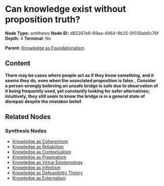 # Can knowledge exist without proposition truth?

**Node Type:** antithesis
**Node ID:** d82287e8-69aa-4964-9b25-5f039ab8c76f
**Depth:** 4
**Terminal:** No

**Parent:** [Knowledge as Foundationalism](knowledge-as-foundationalism-synthesis-9849464e-9765-47f0-be4c-089b01535034.md)

## Content

**There may be cases where people act as if they know something, and it seems they do, even when the associated proposition is false.**, **Consider a person wrongly believing an unsafe bridge is safe due to observation of it being frequently used, yet constantly looking for safer alternatives; intuitively, they still seem to know the bridge is in a general state of disrepair despite the mistaken belief.**

## Related Nodes

### Synthesis Nodes

- [Knowledge as Coherentism](knowledge-as-coherentism-synthesis-6baafa20-6122-472a-b37d-032219e079e2.md)
- [Knowledge as Reliabilism](knowledge-as-reliabilism-synthesis-3f0c3c91-f7ae-459f-aaf1-01b9a6cbe2ff.md)
- [Knowledge as Contextualism](knowledge-as-contextualism-synthesis-00adea33-fcdb-4a10-9da6-cad03faa814b.md)
- [Knowledge as Pragmatism](knowledge-as-pragmatism-synthesis-7cbdb856-a008-4978-9f72-742400083067.md)
- [Knowledge as Virtue Epistemology](knowledge-as-virtue-epistemology-synthesis-04076f73-2f1e-442e-9251-f709739bd2ea.md)
- [Knowledge as Infinitism](knowledge-as-infinitism-synthesis-49da5062-02ea-4c23-909c-ecd4d114116b.md)
- [Knowledge as Defeasibility Theory](knowledge-as-defeasibility-theory-synthesis-06b198a7-c8a6-4b0a-9dc6-35677e7b4342.md)
- [Knowledge as Externalism](knowledge-as-externalism-synthesis-4e30d708-8954-401a-8caa-b9485a51da94.md)
